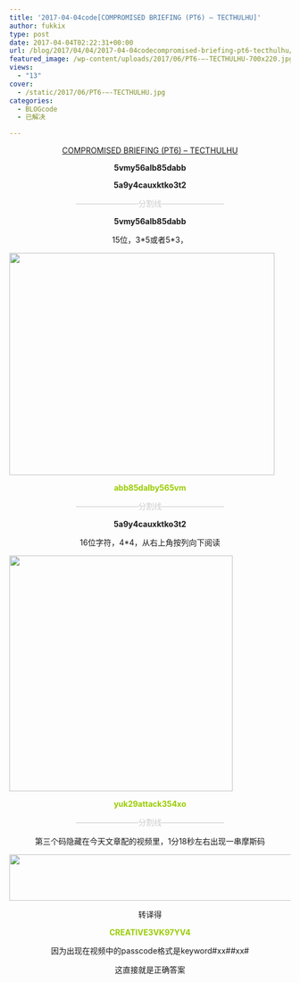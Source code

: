 ```yaml
---
title: '2017-04-04code[COMPROMISED BRIEFING (PT6) – TECTHULHU]'
author: fukkix
type: post
date: 2017-04-04T02:22:31+00:00
url: /blog/2017/04/04/2017-04-04codecompromised-briefing-pt6-tecthulhu/
featured_image: /wp-content/uploads/2017/06/PT6-–-TECTHULHU-700x220.jpg
views:
  - "13"
cover:
  - /static/2017/06/PT6-–-TECTHULHU.jpg
categories:
  - BLOGcode
  - 已解决

---
```

<p style="text-align: center;">
  <a href="http://investigate.ingress.com/2017/04/05/compromised-briefing-pt6-tecthulhu/">COMPROMISED BRIEFING (PT6) – TECTHULHU</a>
</p>

<p style="text-align: center;">
  <strong>5vmy56alb85dabb</strong>
</p>

<p style="text-align: center;">
  <strong>5a9y4cauxktko3t2</strong>
</p>

<!--more-->

<p style="text-align: center;">
  <span style="color: #cccccc;">————————分割线————————</span>
</p>

<p style="text-align: center;">
  <strong>5vmy56alb85dabb</strong>
</p>

<p style="text-align: center;">
  15位，3*5或者5*3，
</p>

<img class="size-full wp-image-80 aligncenter" src="/static/2017/06/1-2.jpg" alt="" width="475" height="398" srcset="/static/2017/06/1-2.jpg 475w, /static/2017/06/1-2-300x251.jpg 300w" sizes="(max-width: 475px) 100vw, 475px" />

<p style="text-align: center;">
  <span style="color: #99cc00;"><strong>abb85dalby565vm</strong></span>
</p>

<p style="text-align: center;">
  <span style="color: #cccccc;">————————分割线————————</span>
</p>

<p style="text-align: center;">
  <strong>5a9y4cauxktko3t2</strong>
</p>

<p style="text-align: center;">
  16位字符，4*4，从右上角按列向下阅读
</p>

<img class="size-full wp-image-81 aligncenter" src="/static/2017/06/2-3.jpg" alt="" width="400" height="422" srcset="/static/2017/06/2-3.jpg 400w, /static/2017/06/2-3-284x300.jpg 284w" sizes="(max-width: 400px) 100vw, 400px" />

<p style="text-align: center;">
  <span style="color: #99cc00;"><strong>yuk29attack354xo</strong></span>
</p>

<p style="text-align: center;">
  <span style="color: #cccccc;">————————分割线————————</span>
</p>

<p style="text-align: center;">
  第三个码隐藏在今天文章配的视频里，1分18秒左右出现一串摩斯码
</p>

<img class="size-full wp-image-82 aligncenter" src="/static/2017/06/微信图片_20170406175327.jpg" alt="" width="588" height="83" srcset="/static/2017/06/微信图片_20170406175327.jpg 588w, /static/2017/06/微信图片_20170406175327-300x42.jpg 300w" sizes="(max-width: 588px) 100vw, 588px" />

<p style="text-align: center;">
  转译得
</p>

<p style="text-align: center;">
  <span style="color: #99cc00;"><strong>CREATIVE3VK97YV4</strong></span>
</p>

<p style="text-align: center;">
  因为出现在视频中的passcode格式是keyword#xx##xx#
</p>

<p style="text-align: center;">
  这直接就是正确答案
</p>